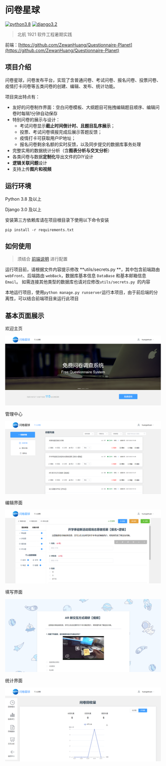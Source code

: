 # 问卷星球

[![python3.8](https://img.shields.io/badge/python-%3E%3D3.8-brightgreen)](https://www.python.org/)  [![django3.2](https://img.shields.io/badge/django-3.0-blue)](https://docs.djangoproject.com/en/3.2/releases/3.2/)

> 北航 1921 软件工程暑期实践 

前端：[https://github.com/ZewanHuang/Questionnaire-Planet](https://github.com/ZewanHuang/Questionnaire-Planet)

## 项目介绍

问卷星球，问卷发布平台，实现了含普通问卷、考试问卷、报名问卷、投票问卷、疫情打卡问卷等五类问卷的创建、编辑、发布、统计功能。

项目突出特点有：

- 友好的问卷制作界面：空白问卷模板、大纲题目可拖拽编辑题目顺序、编辑问卷时每隔1分钟自动保存
- 特别问卷的展示与设计： 
  - 考试问卷显示**截止时间倒计时、且题目乱序展示**； 
  - 投票、考试问卷填报完成后展示答题反馈；
  - 疫情打卡可获取用户IP地址；
  - 报名问卷剩余名额的实时反馈，以及同步提交的数据库事务处理
- 完整实用的数据统计分析（含**图表分析与交叉分析**）
- 各类问卷与数据**定制化**导出文件的DIY设计
- **逻辑关联问题**设计
- 支持上传**图片和视频**

## 运行环境

Python 3.8 及以上

Django 3.0 及以上

安装第三方依赖库请在项目根目录下使用以下命令安装

```
pip install -r requirements.txt
```

## 如何使用

> 须结合 [前端说明](https://github.com/ZewanHuang/Online-Publish-Django) 进行配置

运行项目前，请根据文件内容提示修改 **utils/secrets.py **，其中包含前端路由 `webFront`、后端路由 `webBack`，数据库基本信息 `DataBase`  和基本邮箱信息`Email`。 如需连接其他类型的数据库也请对应修改`utils/secrets.py `的内容

本地运行项目，使用`python manage.py runserver`运行本项目，由于前后端的分离性，可以结合前端项目来运行此项目

## 基本页面展示

欢迎主页

![welcome](https://github.com/ZewanHuang/Questionnaire-Planet/blob/master/src/assets/images/home.png)

管理中心

![center](https://github.com/ZewanHuang/Questionnaire-Planet/blob/master/src/assets/images/center.png)

编辑界面

![edit](https://github.com/ZewanHuang/Questionnaire-Planet/blob/master/src/assets/images/edit.png)

填写界面

![publish](https://github.com/ZewanHuang/Questionnaire-Planet/blob/master/src/assets/images/publish.png)

统计界面

![statistic](https://github.com/ZewanHuang/Questionnaire-Planet/blob/master/src/assets/images/statistic.png)


